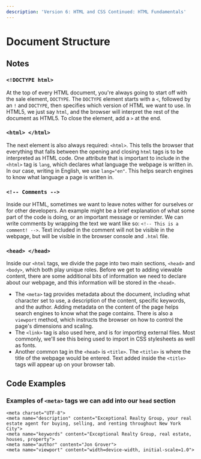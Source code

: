 ```yaml
---
description: 'Version 6: HTML and CSS Continued: HTML Fundamentals'
---
```


# Document Structure

## Notes

### `<!DOCTYPE html>`

At the top of every HTML document, you're always going to start off with the sale element, `DOCTYPE`. The `DOCTYPE` element starts with a `<`, followed by an `!` and `DOCTYPE`, then specifies which version of HTML we want to use. In HTML5, we just say `html`, and the browser will interpret the rest of the document as HTML5. To close the element, add a `>` at the end.

### `<html> </html>`

The next element is also always required: `<html>`. This tells the browser that everything that falls between the opening and closing `html` tags is to be interpreted as HTML code. One attribute that is important to include in the `<html>` tag is `lang`, which declares what language the webpage is written in. In our case, writing in English, we use `lang="en"`. This helps search engines to know what language a page is written in.

### `<!-- Comments -->`

Inside our HTML, sometimes we want to leave notes wither for ourselves or for other developers. An example might be a brief explanation of what some part of the code is doing, or an important message or reminder. We can write comments by wrapping the text we want like so: `<!-- This is a comment! -->`. Text included in the comment will not be visible in the webpage, but will be visible in the browser console and `.html` file.

### `<head> </head>`

Inside our `<html` tags, we divide the page into two main sections, `<head>` and `<body>`, which both play unique roles. Before we get to adding viewable content, there are some additional bits of information we need to declare about our webpage, and this information will be stored in the `<head>`.

* The `<meta>` tag provides metadata about the document, including what character set to use, a description of the content, specific keywords, and the author. Adding metadata on the content of the page helps search engines to know what the page contains. There is also a `viewport` method, which instructs the browser on how to control the page's dimensions and scaling.
* The `<link>` tag is also used here, and is for importing external files. Most commonly, we'll see this being used to import in CSS stylesheets as well as fonts.
* Another common tag in the `<head>` is `<title>`. The `<title>` is where the title of the webpage would be entered. Text added inside the `<title>` tags will appear up on your browser tab.

## Code Examples

### Examples of `<meta>` tags we can add into our `head` section

```markup
<meta charset="UTF-8">
<meta name="description" content="Exceptional Realty Group, your real estate agent for buying, selling, and renting throughout New York City">
<meta name="keywords" content="Exceptional Realty Group, real estate, houses, property">
<meta name="author" content="Jon Grover">
<meta name="viewport" content="width=device-width, initial-scale=1.0">
```

